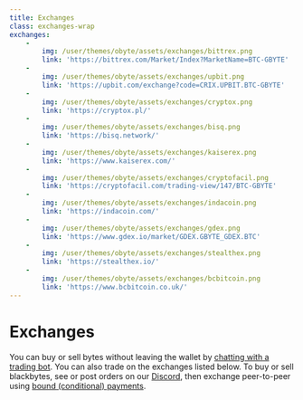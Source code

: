 ```yaml
---
title: Exchanges
class: exchanges-wrap
exchanges:
    -
        img: /user/themes/obyte/assets/exchanges/bittrex.png
        link: 'https://bittrex.com/Market/Index?MarketName=BTC-GBYTE'
    -
        img: /user/themes/obyte/assets/exchanges/upbit.png
        link: 'https://upbit.com/exchange?code=CRIX.UPBIT.BTC-GBYTE'
    -
        img: /user/themes/obyte/assets/exchanges/cryptox.png
        link: 'https://cryptox.pl/'
    -
        img: /user/themes/obyte/assets/exchanges/bisq.png
        link: 'https://bisq.network/'
    -
        img: /user/themes/obyte/assets/exchanges/kaiserex.png
        link: 'https://www.kaiserex.com/'
    -
        img: /user/themes/obyte/assets/exchanges/cryptofacil.png
        link: 'https://cryptofacil.com/trading-view/147/BTC-GBYTE'
    -
        img: /user/themes/obyte/assets/exchanges/indacoin.png
        link: 'https://indacoin.com/'
    -
        img: /user/themes/obyte/assets/exchanges/gdex.png
        link: 'https://www.gdex.io/market/GDEX.GBYTE_GDEX.BTC'
    -
        img: /user/themes/obyte/assets/exchanges/stealthex.png
        link: 'https://stealthex.io/'
    -
        img: /user/themes/obyte/assets/exchanges/bcbitcoin.png
        link: 'https://www.bcbitcoin.co.uk/'
---
```


# Exchanges
You can buy or sell bytes without leaving the wallet by [chatting with a trading bot](obyte:Ar2ukVqx309sX+LoC9RVOpfATgXskt+Ser5jVr3Q2FOo@obyte.org/bb#0000). 
You can also trade on the exchanges listed below. To buy or sell blackbytes, see or post orders on our [Discord](http://discord.obyte.org/), 
then exchange peer-to-peer using [bound (conditional) payments](https://medium.com/obyte/making-p2p-great-again-fe9e20546a4a).
